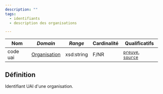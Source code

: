 ```yaml
---
description: ""
tags:
  - identifiants
  - description des organisations

---
```


| **Nom**  | ***Domain***                                            | ***Range*** | **Cardinalité** | **Qualificatifs**                            |
| -------- | ------------------------------------------------------- | ----------- | --------------- | -------------------------------------------- |
| code uai | [Organisation](../Classes/Organisation/Organisation.md) | xsd:string  | F/NR            | [`preuve`](preuve.md), [`source`](source.md) |


## Définition

Identifiant UAI d'une organisation.